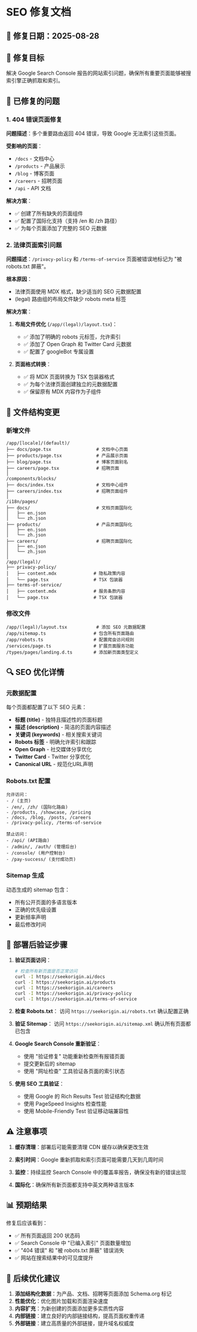 # SEO 修复文档

## 📅 修复日期：2025-08-28

## 🎯 修复目标
解决 Google Search Console 报告的网站索引问题，确保所有重要页面能够被搜索引擎正确抓取和索引。

## 🔧 已修复的问题

### 1. 404 错误页面修复
**问题描述**：多个重要路由返回 404 错误，导致 Google 无法索引这些页面。

**受影响的页面**：
- `/docs` - 文档中心
- `/products` - 产品展示
- `/blog` - 博客页面
- `/careers` - 招聘页面
- `/api` - API 文档

**解决方案**：
- ✅ 创建了所有缺失的页面组件
- ✅ 配置了国际化支持（支持 /en 和 /zh 路径）
- ✅ 为每个页面添加了完整的 SEO 元数据

### 2. 法律页面索引问题
**问题描述**：`/privacy-policy` 和 `/terms-of-service` 页面被错误地标记为 "被 robots.txt 屏蔽"。

**根本原因**：
- 法律页面使用 MDX 格式，缺少适当的 SEO 元数据配置
- (legal) 路由组的布局文件缺少 robots meta 标签

**解决方案**：
1. **布局文件优化** (`/app/(legal)/layout.tsx`)：
   - ✅ 添加了明确的 robots 元标签，允许索引
   - ✅ 添加了 Open Graph 和 Twitter Card 元数据
   - ✅ 配置了 googleBot 专属设置

2. **页面格式转换**：
   - ✅ 将 MDX 页面转换为 TSX 包装器格式
   - ✅ 为每个法律页面创建独立的元数据配置
   - ✅ 保留原有 MDX 内容作为子组件

## 📂 文件结构变更

### 新增文件
```
/app/[locale]/(default)/
├── docs/page.tsx                 # 文档中心页面
├── products/page.tsx             # 产品展示页面
├── blog/page.tsx                 # 博客页面别名
├── careers/page.tsx              # 招聘页面
│
/components/blocks/
├── docs/index.tsx                # 文档中心组件
├── careers/index.tsx             # 招聘页面组件
│
/i18n/pages/
├── docs/                         # 文档页面国际化
│   ├── en.json
│   └── zh.json
├── products/                     # 产品页面国际化
│   ├── en.json
│   └── zh.json
├── careers/                      # 招聘页面国际化
│   ├── en.json
│   └── zh.json
│
/app/(legal)/
├── privacy-policy/
│   ├── content.mdx              # 隐私政策内容
│   └── page.tsx                 # TSX 包装器
├── terms-of-service/
│   ├── content.mdx              # 服务条款内容
│   └── page.tsx                 # TSX 包装器
```

### 修改文件
```
/app/(legal)/layout.tsx           # 添加 SEO 元数据配置
/app/sitemap.ts                  # 包含所有页面路由
/app/robots.ts                   # 配置爬虫访问规则
/services/page.ts                # 扩展页面服务功能
/types/pages/landing.d.ts        # 添加新页面类型定义
```

## 🔍 SEO 优化详情

### 元数据配置
每个页面都配置了以下 SEO 元素：
- **标题 (title)** - 独特且描述性的页面标题
- **描述 (description)** - 简洁的页面内容描述
- **关键词 (keywords)** - 相关搜索关键词
- **Robots 标签** - 明确允许索引和跟踪
- **Open Graph** - 社交媒体分享优化
- **Twitter Card** - Twitter 分享优化
- **Canonical URL** - 规范化URL声明

### Robots.txt 配置
```
允许访问：
- / (主页)
- /en/, /zh/ (国际化路由)
- /products, /showcase, /pricing
- /docs, /blog, /posts, /careers
- /privacy-policy, /terms-of-service

禁止访问：
- /api/ (API路由)
- /admin/, /auth/ (管理后台)
- /console/ (用户控制台)
- /pay-success/ (支付成功页)
```

### Sitemap 生成
动态生成的 sitemap 包含：
- 所有公开页面的多语言版本
- 正确的优先级设置
- 更新频率声明
- 最后修改时间

## 🚀 部署后验证步骤

1. **验证页面访问**：
   ```bash
   # 检查所有新页面是否正常访问
   curl -I https://seekorigin.ai/docs
   curl -I https://seekorigin.ai/products
   curl -I https://seekorigin.ai/careers
   curl -I https://seekorigin.ai/privacy-policy
   curl -I https://seekorigin.ai/terms-of-service
   ```

2. **检查 Robots.txt**：
   访问 `https://seekorigin.ai/robots.txt` 确认配置正确

3. **验证 Sitemap**：
   访问 `https://seekorigin.ai/sitemap.xml` 确认所有页面都已包含

4. **Google Search Console 重新验证**：
   - 使用 "验证修复" 功能重新检查所有报错页面
   - 提交更新后的 sitemap
   - 使用 "网址检查" 工具验证各页面的索引状态

5. **使用 SEO 工具验证**：
   - 使用 Google 的 Rich Results Test 验证结构化数据
   - 使用 PageSpeed Insights 检查性能
   - 使用 Mobile-Friendly Test 验证移动端兼容性

## ⚠️ 注意事项

1. **缓存清理**：部署后可能需要清理 CDN 缓存以确保更改生效

2. **索引时间**：Google 重新抓取和索引页面可能需要几天到几周时间

3. **监控**：持续监控 Search Console 中的覆盖率报告，确保没有新的错误出现

4. **国际化**：确保所有新页面都支持中英文两种语言版本

## 📊 预期结果

修复后应该看到：
- ✅ 所有页面返回 200 状态码
- ✅ Search Console 中 "已编入索引" 页面数量增加
- ✅ "404 错误" 和 "被 robots.txt 屏蔽" 错误消失
- ✅ 网站在搜索结果中的可见度提升

## 📝 后续优化建议

1. **添加结构化数据**：为产品、文档、招聘等页面添加 Schema.org 标记
2. **性能优化**：优化图片加载和页面渲染速度
3. **内容扩充**：为新创建的页面添加更多实质性内容
4. **内部链接**：建立良好的内部链接结构，提高页面权重传递
5. **外部链接**：建立高质量的外部链接，提升域名权威度